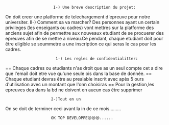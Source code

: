                          I-) Une breve description du projet:
On doit creer une platforme de telechargement d'epreuve pour notre universiter.
                         II-) Comment sa va marcher?
 Des personnes ayant un certain privileges (les enseigants ou cadres) vont mettres sur la platforme des anciens sujet afin de permettre aux nouveaux etudiant de se procuerer des epreuves afin de se mettre a niveau.Ce pendant, chaque etudiant doit pour être eligible se soummetre a une inscription  ce qui seras le cas pour les cadres.

                          1-) Les regles de confidentialitter:
== Chaque cadres ou etudiants n'as droit que as un seul compte cet a dire que l'email doit etre vue qu'une seule ois dans la base de donnée.
== Chaque etudiant devras être au prealable inscrit avec apès 5 ours d'utilisation avec un montant que l'onn choisiras
== Pour la gestion,les epreuves dea dans la bd ne doivent en aucun cas être supprimer

                        2-)Tout en un
On se doit de terminer ceci avant la in de ce mois.........



                        OK TOP DEVELOPPE😍😍😍......
